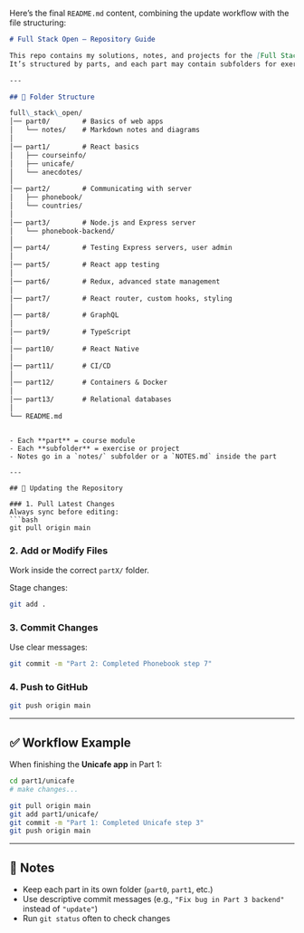 Here’s the final `README.md` content, combining the update workflow with the file structuring:

```markdown
# Full Stack Open – Repository Guide

This repo contains my solutions, notes, and projects for the [Full Stack Open](https://fullstackopen.com/) course.  
It’s structured by parts, and each part may contain subfolders for exercises or apps.  

---

## 📂 Folder Structure

full\_stack\_open/
│── part0/        # Basics of web apps
│   └── notes/    # Markdown notes and diagrams
│
│── part1/        # React basics
│   ├── courseinfo/
│   ├── unicafe/
│   └── anecdotes/
│
│── part2/        # Communicating with server
│   ├── phonebook/
│   └── countries/
│
│── part3/        # Node.js and Express server
│   └── phonebook-backend/
│
│── part4/        # Testing Express servers, user admin
│
│── part5/        # React app testing
│
│── part6/        # Redux, advanced state management
│
│── part7/        # React router, custom hooks, styling
│
│── part8/        # GraphQL
│
│── part9/        # TypeScript
│
│── part10/       # React Native
│
│── part11/       # CI/CD
│
│── part12/       # Containers & Docker
│
│── part13/       # Relational databases
│
└── README.md


```


````

- Each **part** = course module  
- Each **subfolder** = exercise or project  
- Notes go in a `notes/` subfolder or a `NOTES.md` inside the part  

---

## 🔄 Updating the Repository

### 1. Pull Latest Changes
Always sync before editing:
```bash
git pull origin main
````

### 2. Add or Modify Files

Work inside the correct `partX/` folder.

Stage changes:

```bash
git add .
```

### 3. Commit Changes

Use clear messages:

```bash
git commit -m "Part 2: Completed Phonebook step 7"
```

### 4. Push to GitHub

```bash
git push origin main
```

---

## ✅ Workflow Example

When finishing the **Unicafe app** in Part 1:

```bash
cd part1/unicafe
# make changes...

git pull origin main
git add part1/unicafe/
git commit -m "Part 1: Completed Unicafe step 3"
git push origin main
```

---

## 📝 Notes

* Keep each part in its own folder (`part0`, `part1`, etc.)
* Use descriptive commit messages (e.g., `"Fix bug in Part 3 backend"` instead of `"update"`)
* Run `git status` often to check changes


